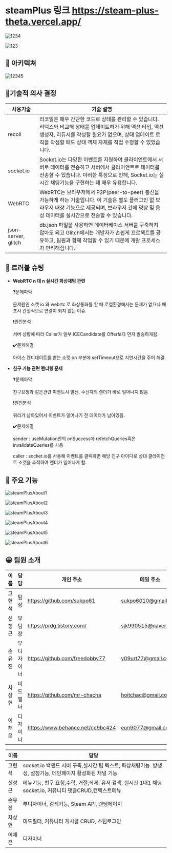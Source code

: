 # steamPlus 링크 https://steam-plus-theta.vercel.app/

![1234](https://user-images.githubusercontent.com/116047764/224586337-350a3cf1-abc1-464e-acbc-3fe5134789dc.png)

![123](https://user-images.githubusercontent.com/116047764/224586342-3c373968-0385-42b4-b380-0cc4d9388ec4.png)

## 🏡 아키텍쳐

![12345](https://user-images.githubusercontent.com/116047764/224586419-ba9b63b4-f84f-4805-a45a-227aea379096.png)

## 🎲기술적 의사 결정

| 사용기술 | 기술 설명 |
| --- | --- |
| recoil | 리코일은 매우 간단한 코드로 상태를 관리할 수 있습니다. 리덕스와 비교해 상태를 업데이트하기 위해 액션 타입, 액션 생성자, 리듀서를 작성할 필요가 없으며, 상태 업데이트 로직을 작성할 때도 상태 객체 자체를 직접 수정할 수 있었습니다. |
| socket.io | Socket.io는 다양한 이벤트를 지원하여 클라이언트에서 서버로 데이터를 전송하고 서버에서 클라이언트로 데이터를 전송할 수 있습니다. 이러한 특징으로 인해, Socket.io는 실시간 채팅기능을 구현하는 데 매우 유용합니다. |
| WebRTC | WebRTC는 브라우저에서 P2P(peer-to-peer) 통신을 가능하게 하는 기술입니다. 이 기술은 별도 플러그인 없 브라우저 내장 기능으로 제공되며, 브라우저 간에 영상 및 음성 데이터를 실시간으로 전송할 수 있습니다. |
| json-server, glitch | db.json 파일을 사용하면 데이터베이스 서버를 구축하지 않아도 되고 Glitch에서는 개발자가 손쉽게 프로젝트를 공유하고, 팀원과 함께 작업할 수 있기 때문에 개발 프로세스가 편리해집니다. |

## 🔧 트러블 슈팅

- **WebRTC n 대 n 실시간 화상채팅 관련**
    
    ❓문제파악
    
    문제원인 소캣 io 와 webrtc 로 화상통화를 할 때 로컬환경에서는 문제가 없으나 배포시 간헐적으로 연결이 되지 않는 이슈.
    
    ❗원인분석
    
    서버 상황에 따라 Caller가 일부 ICECandidate를 Offer보다 먼저 발송하게됨.
    
    ✔️문제해결
    
    아이스 캔디데이트를 받는 소캣 on 부분에 setTimeout으로 지연시간을 주어 해결.
    

- **친구 기능 관련 랜더링 문제**
    
    ❓문제파악
    
    친구요청과 같은관련 이벤트시 발신, 수신자의 랜더가 바로 일어나지 않음
    
    ❗원인분석
    
    쿼리가 남아있어서 이벤트가 일어나기 전 데이터가 남아있음. 
    
    ✔️문제해결
    
    sender : useMutation안의 onSuccess에 refetchQueries혹은 invalidateQueries를 사용
    
    caller : socket.io를 사용해 이벤트를 클릭하면 해당 친구 아이디로 상대 클라이언트 소캣을 추적하여 랜더가 일어나게 함.
    

## 📘 주요 기능
![steamPlusAbout1](https://user-images.githubusercontent.com/116047764/224586153-02c73544-f8ec-425a-bb61-de2a78c8d450.jpg)

![steamPlusAbout2](https://user-images.githubusercontent.com/116047764/224586191-a4559ac3-ee87-40d4-ace3-39bd41afcf86.jpg)

![steamPlusAbout3](https://user-images.githubusercontent.com/116047764/224586194-271b52b5-a200-422a-9d6f-68b3112d8d8e.jpg)

![steamPlusAbout4](https://user-images.githubusercontent.com/116047764/224586240-cbd09128-0af8-411a-9c78-969267fb984d.jpg)

![steamPlusAbout5](https://user-images.githubusercontent.com/116047764/224586243-91d18e0d-a3cc-46fc-9f30-c58b15a53d4f.jpg)

![steamPlusAbout6](https://user-images.githubusercontent.com/116047764/224586246-1e1c37a5-c475-4474-854c-0ba3d7bbc37d.jpg)

## 😀 팀원 소개

| 이름 | 담당 | 개인 주소 | 메일 주소 |
| --- | --- | --- | --- |
| 고현석 | 팀장 | https://github.com/sukpo61 | sukpo6010@gmail.com |
| 신정근 | 부팀장 | https://prdg.tistory.com/ | sjk990515@naver.com |
| 손유진 | 부디자이너 | https://github.com/freedobby77 | y09urt77@gmail.com |
| 차상현 | 미드필더 | https://github.com/mr-chacha | hoitchac@gmail.com |
| 이채은  | 디자이너 | https://www.behance.net/ce9bc424 | eun9077@gmail.com |

| 이름 | 담당 |
| --- | --- |
| 고현석 | socket.io 백앤드 서버 구축,실시간 팀 텍스트, 화상채팅기능. 방생성, 설정기능, 메인페이지 활성화된 채널 기능 |
| 신정근 | 메뉴기능, 친구 요청,수락, 거절,삭제, 유저 검색, 실시간 1대1 채팅 socket.io, 커뮤니티 댓글CRUD,컨텍스트메뉴 |
| 손유진 | 부디자이너, 검색기능, Steam API, 랜딩페이지 |
| 차상현 | 미드필더, 커뮤니티 게시글 CRUD, 스팀로그인 |
| 이채은 | 디자이너 |
